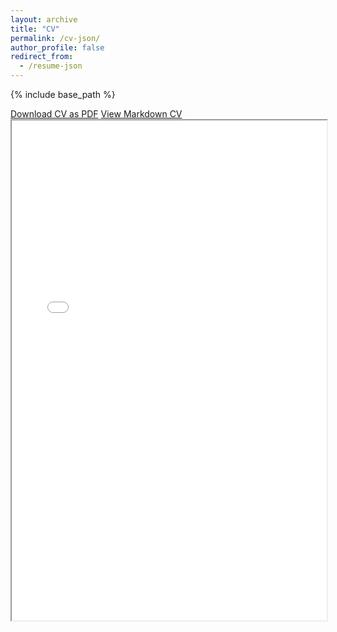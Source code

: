 ```yaml
---
layout: archive
title: "CV"
permalink: /cv-json/
author_profile: false
redirect_from:
  - /resume-json
---
```


{% include base_path %}

<link rel="stylesheet" href="{{ base_path }}/assets/css/cv-style.css">
<link rel="stylesheet" href="https://cdnjs.cloudflare.com/ajax/libs/font-awesome/5.15.4/css/all.min.css">

<style>
  .archive {
    width: 80%;
    margin: 0 auto;
    float: none;
    padding-right: 0;
  }
  
  @media (min-width: 80em) {
    .archive {
      width: 70%;
    }
  }
</style>

<!-- {% include cv-template.html %} -->

<div class="cv-download-links">
  <a href="{{ base_path }}/files/CV_Yang_Qingyun.pdf" class="btn btn--primary">Download CV as PDF</a>
  <a href="{{ base_path }}" class="btn btn--inverse">View Markdown CV</a>
</div>

<iframe src="{{ base_path }}/files/CV_Yang_Qingyun.pdf" width="100%" height="800px">
  This browser does not support PDFs. Please download the PDF to view it:
  <a href="{{ base_path }}/files/CV_Yang_Qingyun.pdf">Download PDF</a>.
</iframe>
